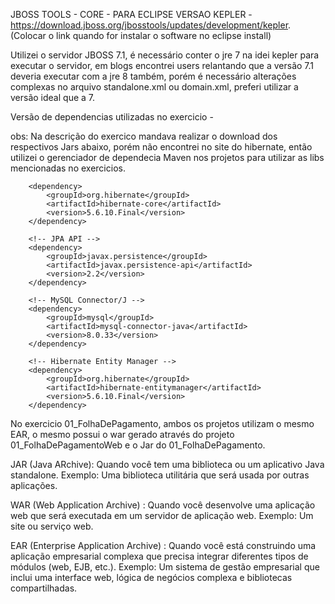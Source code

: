 JBOSS TOOLS - CORE - PARA ECLIPSE VERSAO KEPLER - https://download.jboss.org/jbosstools/updates/development/kepler. (Colocar o link quando for instalar o software no eclipse install)

Utilizei o servidor JBOSS 7.1, é necessário conter o jre 7 na idei kepler para executar o servidor, em blogs encontrei users relantando que a versão 7.1 deveria executar com a jre 8 também, porém é necessário alterações complexas no arquivo standalone.xml ou domain.xml, preferi utilizar a versão ideal que a 7.

Versão de dependencias utilizadas no exercicio - 

obs: Na descrição do exercico mandava realizar o download dos respectivos Jars abaixo, porém não encontrei no site do hibernate, então utilizei o gerenciador de dependecia Maven nos projetos para utilizar as libs mencionadas no exercicios.

 <!-- Hibernate Core -->
        <dependency>
            <groupId>org.hibernate</groupId>
            <artifactId>hibernate-core</artifactId>
            <version>5.6.10.Final</version>
        </dependency>

        <!-- JPA API -->
        <dependency>
            <groupId>javax.persistence</groupId>
            <artifactId>javax.persistence-api</artifactId>
            <version>2.2</version>
        </dependency>

        <!-- MySQL Connector/J -->
        <dependency>
            <groupId>mysql</groupId>
            <artifactId>mysql-connector-java</artifactId>
            <version>8.0.33</version>
        </dependency>

        <!-- Hibernate Entity Manager -->
        <dependency>
            <groupId>org.hibernate</groupId>
            <artifactId>hibernate-entitymanager</artifactId>
            <version>5.6.10.Final</version>
        </dependency>

No exercicio 01_FolhaDePagamento, ambos os projetos utilizam o mesmo EAR, o mesmo possui o war gerado através do projeto 01_FolhaDePagamentoWeb e o Jar do 01_FolhaDePagamento.

JAR (Java ARchive): Quando você tem uma biblioteca ou um aplicativo Java standalone. Exemplo: Uma biblioteca utilitária que será usada por outras aplicações.

WAR (Web Application Archive) : Quando você desenvolve uma aplicação web que será executada em um servidor de aplicação web. Exemplo: Um site ou serviço web.

EAR (Enterprise Application Archive) : Quando você está construindo uma aplicação empresarial complexa que precisa integrar diferentes tipos de módulos (web, EJB, etc.). Exemplo: Um sistema de gestão empresarial que inclui uma interface web, lógica de negócios complexa e bibliotecas compartilhadas.
